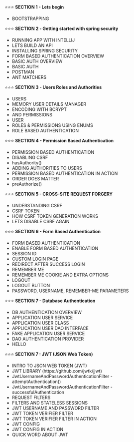
⭐⭐⭐ <b> SECTION 1 - Lets begin </b>
<ul>	
	<li>BOOTSTRAPPING</li>
</ul>

⭐⭐⭐ <b> SECTION 2️ - Getting started with spring security </b>
<ul>	
	<li>RUNNING APP WITH INTELLIJ</li>
	<li>LETS BUILD AN API</li>
	<li>INSTALLING SPRING SECURITY</li>
	<li>FORM BASED AUTHENTICATION OVERVIEW</li>
	<li>BASIC AUTH OVERVIEW</li>
	<li>BASIC AUTH</li>
	<li>POSTMAN</li>
	<li>ANT MATCHERS</li>
</ul>

⭐⭐⭐ <b> SECTION 3 - Users Roles and Authorities </b>
<ul>	
	<li>USERS</li>
	<li>MEMORY USER DETAILS MANAGER</li>
	<li>ENCODING WITH BCRYPT</li>
	<li>AND PERMISSIONS</li>
	<li>USER</li>
	<li>ROLES & PERMISSIONS USING ENUMS</li>
	<li>ROLE BASED AUTHENTICATION</li>
</ul>

⭐⭐⭐ <b> SECTION 4 - Permission Based Authentication </b>
<ul>	
	<li>PERMISSION BASED AUTHENTICATION</li>
	<li>DISABLING CSRF</li>
	<li>hasAuthority()</li>
	<li>ADDING AUTHORITIES TO USERS</li>
	<li>PERMISSION BASED AUTHENTICATION IN ACTION</li>
	<li>ORDER DOES MATTER</li>
	<li>preAuthorize()</li>
</ul>

⭐⭐⭐ <b> SECTION 5 - CROSS-SITE REQUEST FORGERY </b>
<ul>	
	<li>UNDERSTANDING CSRF</li>
	<li>CSRF TOKEN</li>
	<li>HOW CSRF TOKEN GENERATION WORKS</li>
	<li>LETS DISABLE CSRF AGAIN</li>
</ul>

⭐⭐⭐ <b> SECTION 6 - Form Based Authentication </b>
<ul>	
	<li>FORM BASED AUTHENTICATION</li>
	<li>ENABLE FORM BASED AUTHENTICATION</li>
	<li>SESSION ID</li>
	<li>CUSTOM LOGIN PAGE</li>
	<li>REDIRECT AFTER SUCCESS LOGIN</li>
	<li>REMEMBER ME</li>
	<li>REMEMBER ME COOKIE AND EXTRA OPTIONS</li>
	<li>LOGOUT </li>
	<li>LOGOUT BUTTON</li>
	<li>PASSWORD, USERNAME, REMEMBER-ME  PARAMETERS</li>
</ul>

⭐⭐⭐ <b> SECTION 7 - Database Authentication </b>
<ul>	
	<li>DB AUTHENTICATION OVERVIEW</li>
	<li>APPLICATION USER SERVICE</li>
	<li>APPLICATION USER CLASS</li>
	<li>APPLICATION USER DAO INTERFACE</li>
	<li>FAKE APPLICATION USER SERVICE</li>
	<li>DAO AUTHENTICATION PROVIDER</li>
	<li>HELLO</li>
</ul>

⭐⭐⭐ <b> SECTION 7 : JWT (JSON Web Token)</b>
<ul>	
	<li>INTRO TO JSON WEB TOKEN (JWT)</li>
	<li>JWT LIBRARY (https://github.com/jwtk/jjwt)</li>
	<li>JwtUsernameAndPasswordAuthenticationFilter - attemptAuthentication()</li>
	<li>JwtUsernameAndPasswordAuthenticationFilter - successfulAuthentication</li>
	<li>REQUEST FILTERS</li>
	<li>FILTERS AND STATELESS SESSIONS </li>
	<li>JWT USERNAME AND PASSWORD FILTER</li>
	<li>JWT TOKEN VERIFIER FILTER</li>
	<li>JWT TOKEN VERIFIER FILTER IN ACTION</li>
	<li>JWT CONFIG</li>
	<li>JWT CONFIG IN ACTION</li>
	<li>QUICK WORD ABOUT JWT</li>
</ul>